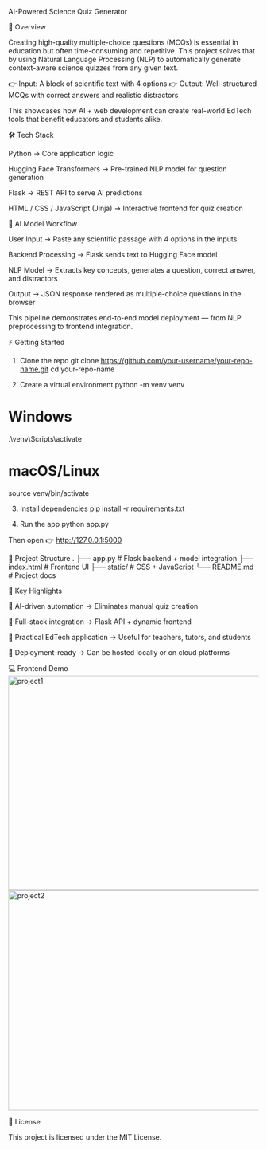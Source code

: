 AI-Powered Science Quiz Generator

📖 Overview

Creating high-quality multiple-choice questions (MCQs) is essential in education but often time-consuming and repetitive. This project solves that by using Natural Language Processing (NLP) to automatically generate context-aware science quizzes from any given text.

👉 Input: A block of scientific text with 4 options
👉 Output: Well-structured MCQs with correct answers and realistic distractors

This showcases how AI + web development can create real-world EdTech tools that benefit educators and students alike.

🛠️ Tech Stack

Python → Core application logic

Hugging Face Transformers → Pre-trained NLP model for question generation

Flask → REST API to serve AI predictions

HTML / CSS / JavaScript (Jinja) → Interactive frontend for quiz creation

🤖 AI Model Workflow

User Input → Paste any scientific passage with 4 options in the inputs

Backend Processing → Flask sends text to Hugging Face model

NLP Model → Extracts key concepts, generates a question, correct answer, and distractors

Output → JSON response rendered as multiple-choice questions in the browser

This pipeline demonstrates end-to-end model deployment — from NLP preprocessing to frontend integration.

⚡ Getting Started
1. Clone the repo
git clone https://github.com/your-username/your-repo-name.git
cd your-repo-name

2. Create a virtual environment
python -m venv venv
# Windows
.\venv\Scripts\activate
# macOS/Linux
source venv/bin/activate

3. Install dependencies
pip install -r requirements.txt

4. Run the app
python app.py


Then open 👉 http://127.0.0.1:5000

📂 Project Structure
.
├── app.py             # Flask backend + model integration
├── index.html         # Frontend UI
├── static/            # CSS + JavaScript
└── README.md          # Project docs

🎯 Key Highlights

🔹 AI-driven automation → Eliminates manual quiz creation

🔹 Full-stack integration → Flask API + dynamic frontend

🔹 Practical EdTech application → Useful for teachers, tutors, and students

🔹 Deployment-ready → Can be hosted locally or on cloud platforms


💻 Frontend Demo
<img width="946" height="431" alt="project1" src="https://github.com/user-attachments/assets/3c2f43fb-72cf-4a55-a930-780624319ec2" />
<img width="960" height="442" alt="project2" src="https://github.com/user-attachments/assets/ee2cee68-bf19-4b9b-a14f-0d0a48393254" />



📜 License

This project is licensed under the MIT License.
